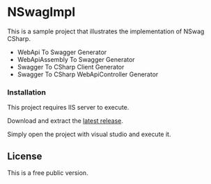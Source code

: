 # NSwagImpl

This is a sample project that illustrates the implementation of NSwag CSharp.

  - WebApi To Swagger Generator
  - WebApiAssembly To Swagger Generator
  - Swagger To CSharp Client Generator
  - Swagger To CSharp WebApiController Generator

### Installation

This project requires IIS server to execute.

Download and extract the [latest release](https://github.com/ajeets1971/NSwagImpl).

Simply open the project with visual studio and execute it.

License
----
This is a free public version.

